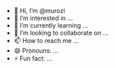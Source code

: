 - 👋 Hi, I’m @murozi
- 👀 I’m interested in ...
- 🌱 I’m currently learning ...
- 💞️ I’m looking to collaborate on ...
- 📫 How to reach me ...
- 😄 Pronouns: ...
- ⚡ Fun fact: ...

<!---
murozi/murozi is a ✨ special ✨ repository because its `README.md` (this file) appears on your GitHub profile.
You can click the Preview link to take a look at your changes.
--->
